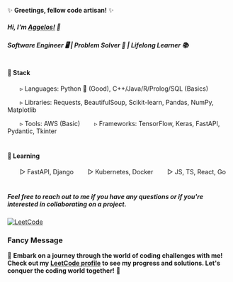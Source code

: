 ✨ **Greetings, fellow code artisan!** ✨
##### Hi, I'm [Aggelos!](https://arelakis.info/) 👋 
##### Software Engineer 🖥️ | Problem Solver 🧩 | Lifelong Learner 📚
#
#### 🔧 Stack
&emsp;&emsp;▹ Languages: Python 🐍 (Good), C++/Java/R/Prolog/SQL (Basics)

&emsp;&emsp;▹ Libraries: Requests, BeautifulSoup, Scikit-learn, Pandas, NumPy, Matplotlib

&emsp;&emsp;▹ Tools: AWS (Basic)
&emsp;&emsp;▹ Frameworks: TensorFlow, Keras, FastAPI, Pydantic, Tkinter
# 
#### 🌱 Learning
&emsp;&emsp;▻ FastAPI, Django
&emsp;&emsp;▻ Kubernetes, Docker
&emsp;&emsp;▻ JS, TS, React, Go
#

##### Feel free to reach out to me if you have any questions or if you're interested in collaborating on a project.
[![LeetCode](https://img.shields.io/badge/LeetCode-Visitorange)](https://leetcode.com/u/papaggalos/)

### Fancy Message

🚀 **Embark on a journey through the world of coding challenges with me! Check out my [LeetCode profile](https://leetcode.com/u/papaggalos/) to see my progress and solutions. Let's conquer the coding world together!** 🌟
